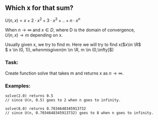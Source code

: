 ## Which x for that sum?

$U(n, x) = x + 2\cdot x^2 +3\cdot x^3+..+n\cdot x^n$

When $n \to \infty$ and $x \in D$, where D is the domain of convergence,  
$U(n,x)\to m$ depending on x.  

Usually given x, we try to find m. Here we will try to find x($x\in \R$  
$ x \in (0, 1)$), when m is given($m \in \R, m \in (0,\infty]$)

### Task:
Create function solve that takes m and returns x as $n\to \infty$.

### Examples:
    solve(2.0) returns 0.5 
    // since U(n, 0.5) goes to 2 when n goes to infinity.
    
    solve(8.0) returns 0.7034648345913732 
    // since U(n, 0.7034648345913732) goes to 8 when n goes to infinity.

